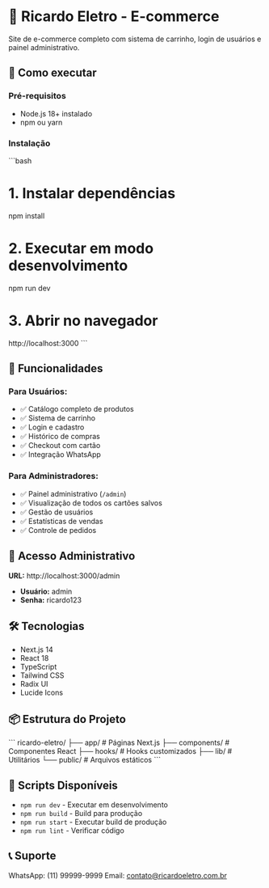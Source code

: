 # 🛒 Ricardo Eletro - E-commerce

Site de e-commerce completo com sistema de carrinho, login de usuários e painel administrativo.

## 🚀 Como executar

### Pré-requisitos
- Node.js 18+ instalado
- npm ou yarn

### Instalação
\`\`\`bash
# 1. Instalar dependências
npm install

# 2. Executar em modo desenvolvimento
npm run dev

# 3. Abrir no navegador
http://localhost:3000
\`\`\`

## 📱 Funcionalidades

### Para Usuários:
- ✅ Catálogo completo de produtos
- ✅ Sistema de carrinho
- ✅ Login e cadastro
- ✅ Histórico de compras
- ✅ Checkout com cartão
- ✅ Integração WhatsApp

### Para Administradores:
- ✅ Painel administrativo (`/admin`)
- ✅ Visualização de todos os cartões salvos
- ✅ Gestão de usuários
- ✅ Estatísticas de vendas
- ✅ Controle de pedidos

## 🔐 Acesso Administrativo

**URL:** http://localhost:3000/admin
- **Usuário:** admin
- **Senha:** ricardo123

## 🛠️ Tecnologias

- Next.js 14
- React 18
- TypeScript
- Tailwind CSS
- Radix UI
- Lucide Icons

## 📦 Estrutura do Projeto

\`\`\`
ricardo-eletro/
├── app/                    # Páginas Next.js
├── components/             # Componentes React
├── hooks/                  # Hooks customizados
├── lib/                    # Utilitários
└── public/                 # Arquivos estáticos
\`\`\`

## 🎯 Scripts Disponíveis

- `npm run dev` - Executar em desenvolvimento
- `npm run build` - Build para produção
- `npm run start` - Executar build de produção
- `npm run lint` - Verificar código

## 📞 Suporte

WhatsApp: (11) 99999-9999
Email: contato@ricardoeletro.com.br
